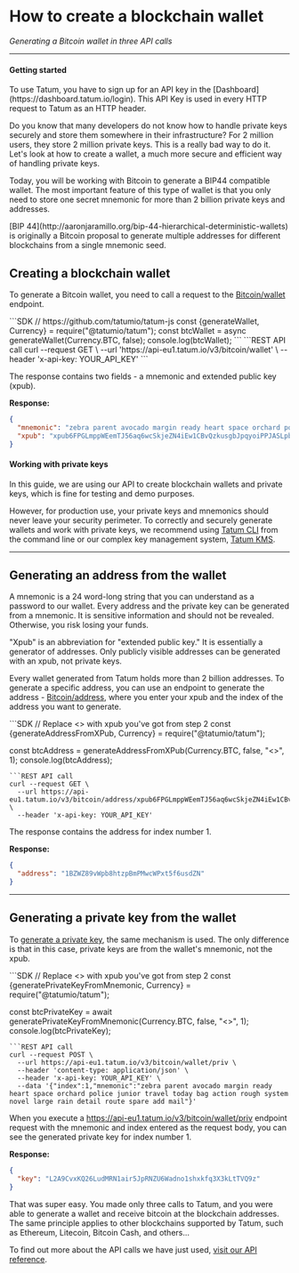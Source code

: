 # How to create a blockchain wallet

*Generating a Bitcoin wallet in three API calls*

---


#### Getting started

<div class="toolbar-note">
To use Tatum, you have to sign up for an API key in the [Dashboard](https://dashboard.tatum.io/login). This API Key is used in every HTTP request to Tatum as an HTTP header.
</div>

Do you know that many developers do not know how to handle private keys securely and store them somewhere in their infrastructure? For 2 million users, they store 2 million private keys. This is a really bad way to do it. Let's look at how to create a wallet, a much more secure and efficient way of handling private keys.

Today, you will be working with Bitcoin to generate a BIP44 compatible wallet. The most important feature of this type of wallet is that you only need to store one secret mnemonic for more than 2 billion private keys and addresses.

<div class="toolbar-note">
[BIP 44](http://aaronjaramillo.org/bip-44-hierarchical-deterministic-wallets) is originally a Bitcoin proposal to generate multiple addresses for different blockchains from a single mnemonic seed.
</div>

## Creating a blockchain wallet

To generate a Bitcoin wallet, you need to call a request to the [Bitcoin/wallet](https://developer.tatum.io/rest/blockchain/generate-bitcoin-wallet) endpoint.

<div class='tabbed-code-blocks'>
```SDK
// https://github.com/tatumio/tatum-js
const {generateWallet, Currency} = require("@tatumio/tatum");
const btcWallet = async generateWallet(Currency.BTC, false);
console.log(btcWallet);
```
```REST API call
curl --request GET \
  --url 'https://api-eu1.tatum.io/v3/bitcoin/wallet' \
  --header 'x-api-key: YOUR_API_KEY'
```
</div>

The response contains two fields - a mnemonic and extended public key (xpub).

**Response:**
```json
{
  "mnemonic": "zebra parent avocado margin ready heart space orchard police junior travel today bag action rough system novel large rain detail route spare add mail",
  "xpub": "xpub6FPGLmppWEemTJ56aq6wcSkjeZN4iEw1CBvQzkusgbJpqyoiPPJASLpbduzKrNF54i348moHyoVGkyz1H2TC3iEPLfacjPFEfTENkD6YzzZ"
}
```

#### Working with private keys

<div class="toolbar-note">
In this guide, we are using our API to create blockchain wallets and private keys, which is fine for testing and demo purposes.
</div>

However, for production use, your private keys and mnemonics should never leave your security perimeter. To correctly and securely generate wallets and work with private keys, we recommend using [Tatum CLI](https://github.com/tatumio/tatum-cli) from the command line or our complex key management system, [Tatum KMS](https://github.com/tatumio/tatum-kms).

---

## Generating an address from the wallet

A mnemonic is a 24 word-long string that you can understand as a password to our wallet. Every address and the private key can be generated from a mnemonic. It is sensitive information and should not be revealed. Otherwise, you risk losing your funds.

"Xpub" is an abbreviation for "extended public key." It is essentially a generator of addresses. Only publicly visible addresses can be generated with an xpub, not private keys.

Every wallet generated from Tatum holds more than 2 billion addresses. To generate a specific address, you can use an endpoint to generate the address - [Bitcoin/address](https://developer.tatum.io/rest/blockchain/generate-bitcoin-deposit-address-from-extended-public-key), where you enter your xpub and the index of the address you want to generate.

<div class='tabbed-code-blocks'>
```SDK
// Replace <<xpub>> with xpub you've got from step 2
const {generateAddressFromXPub, Currency} = require("@tatumio/tatum");

const btcAddress = generateAddressFromXPub(Currency.BTC, false, "<<xpub>>", 1);
console.log(btcAddress);
```
```REST API call
curl --request GET \
  --url https://api-eu1.tatum.io/v3/bitcoin/address/xpub6FPGLmppWEemTJ56aq6wcSkjeZN4iEw1CBvQzkusgbJpqyoiPPJASLpbduzKrNF54i348moHyoVGkyz1H2TC3iEPLfacjPFEfTENkD6YzzZ/1 \
  --header 'x-api-key: YOUR_API_KEY'
```
</div>
The response contains the address for index number 1.

**Response:**
```json
{
  "address": "1BZWZ89vWpb8htzpBmPMwcWPxt5f6usdZN"
}
```

---

## Generating a private key from the wallet

To [generate a private key](https://developer.tatum.io/rest/blockchain/generate-bitcoin-private-key), the same mechanism is used. The only difference is that in this case, private keys are from the wallet's mnemonic, not the xpub.

<div class='tabbed-code-blocks'>
```SDK
// Replace <<mnemonic>> with xpub you've got from step 2
const {generatePrivateKeyFromMnemonic, Currency} = require("@tatumio/tatum");

const btcPrivateKey = await generatePrivateKeyFromMnemonic(Currency.BTC, false, "<<mnemonic>>", 1);
console.log(btcPrivateKey);
```
```REST API call
curl --request POST \
  --url https://api-eu1.tatum.io/v3/bitcoin/wallet/priv \
  --header 'content-type: application/json' \
  --header 'x-api-key: YOUR_API_KEY' \
  --data '{"index":1,"mnemonic":"zebra parent avocado margin ready heart space orchard police junior travel today bag action rough system novel large rain detail route spare add mail"}'
```
</div>

When you execute a https://api-eu1.tatum.io/v3/bitcoin/wallet/priv endpoint request with the mnemonic and index entered as the request body, you can see the generated private key for index number 1.

**Response:**
```json
{
  "key": "L2A9CvxKQ26LudMRN1air5JpRNZU6Wadno1shxkfq3X3kLtTVQ9z"
}
```

That was super easy. You made only three calls to Tatum, and you were able to generate a wallet and receive bitcoin at the blockchain addresses. The same principle applies to other blockchains supported by Tatum, such as Ethereum, Litecoin, Bitcoin Cash, and others...

To find out more about the API calls we have just used, [visit our API reference](https://developer.tatum.io/rest/blockchain).

